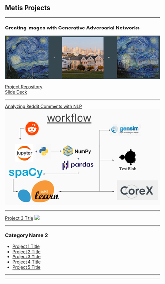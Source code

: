 ## Metis Projects

---

### Creating Images with Generative Adversarial Networks
<img src="images/capstone_thumbnail.png?raw=true"/>

[Project Repository](https://github.com/nhorton04/Projects/tree/main/Project_5)
<br>
[Slide Deck](https://github.com/nhorton04/Projects/blob/main/Project_5/Static_Capstone.pdf)


---
[Analyzing Reddit Comments with NLP](/pdf/reddit_nlp.pdf)
<img src="images/Screenshot from 2021-04-28 20-57-20.png?raw=true"/>

---
[Project 3 Title](http://example.com/)
<img src="images/dummy_thumbnail.jpg?raw=true"/>

---

### Category Name 2

- [Project 1 Title](http://example.com/)
- [Project 2 Title](http://example.com/)
- [Project 3 Title](http://example.com/)
- [Project 4 Title](http://example.com/)
- [Project 5 Title](http://example.com/)

---




---

